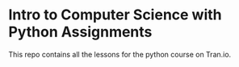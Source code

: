 # Intro to Computer Science with Python Assignments

This repo contains all the lessons for the python course on Tran.io.
